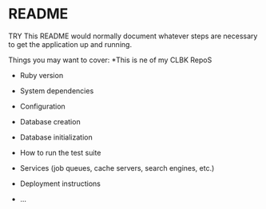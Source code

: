# README
TRY
This README would normally document whatever steps are necessary to get the
application up and running.

Things you may want to cover:
*This is ne of my CLBK RepoS
* Ruby version

* System dependencies

* Configuration

* Database creation

* Database initialization

* How to run the test suite

* Services (job queues, cache servers, search engines, etc.)

* Deployment instructions

* ...
